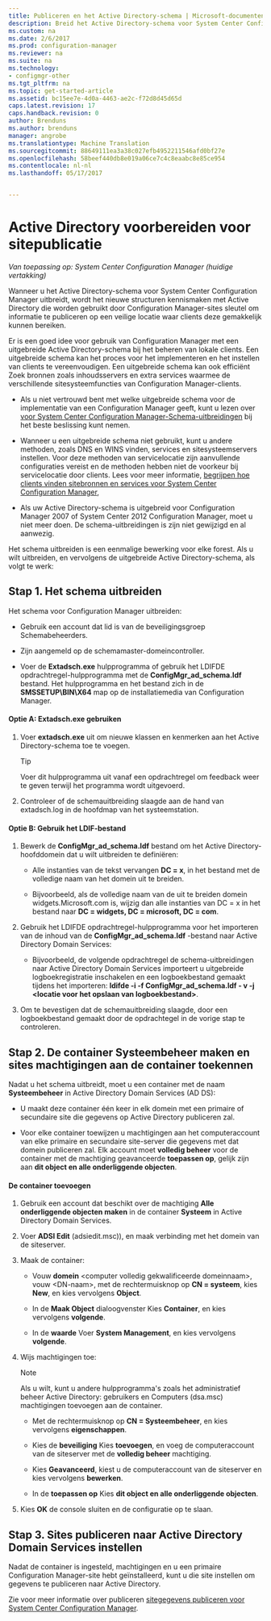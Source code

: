 ```yaml
---
title: Publiceren en het Active Directory-schema | Microsoft-documenten
description: Breid het Active Directory-schema voor System Center Configuration Manager om het proces van implementatie en configuratie van clients te vereenvoudigen.
ms.custom: na
ms.date: 2/6/2017
ms.prod: configuration-manager
ms.reviewer: na
ms.suite: na
ms.technology:
- configmgr-other
ms.tgt_pltfrm: na
ms.topic: get-started-article
ms.assetid: bc15ee7e-4d0a-4463-ae2c-f72d8d45d65d
caps.latest.revision: 17
caps.handback.revision: 0
author: Brenduns
ms.author: brenduns
manager: angrobe
ms.translationtype: Machine Translation
ms.sourcegitcommit: 88649111ea3a38c027efb4952211546afd0bf27e
ms.openlocfilehash: 58beef440db8e019a06ce7c4c8eaabc8e85ce954
ms.contentlocale: nl-nl
ms.lasthandoff: 05/17/2017


---
```

# <a name="prepare-active-directory-for-site-publishing"></a>Active Directory voorbereiden voor sitepublicatie

*Van toepassing op: System Center Configuration Manager (huidige vertakking)*

Wanneer u het Active Directory-schema voor System Center Configuration Manager uitbreidt, wordt het nieuwe structuren kennismaken met Active Directory die worden gebruikt door Configuration Manager-sites sleutel om informatie te publiceren op een veilige locatie waar clients deze gemakkelijk kunnen bereiken.  

Er is een goed idee voor gebruik van Configuration Manager met een uitgebreide Active Directory-schema bij het beheren van lokale clients. Een uitgebreide schema kan het proces voor het implementeren en het instellen van clients te vereenvoudigen. Een uitgebreide schema kan ook efficiënt Zoek bronnen zoals inhoudsservers en extra services waarmee de verschillende sitesysteemfuncties van Configuration Manager-clients.  

-   Als u niet vertrouwd bent met welke uitgebreide schema voor de implementatie van een Configuration Manager geeft, kunt u lezen over [voor System Center Configuration Manager-Schema-uitbreidingen](../../../core/plan-design/network/schema-extensions.md) bij het beste beslissing kunt nemen.  

-   Wanneer u een uitgebreide schema niet gebruikt, kunt u andere methoden, zoals DNS en WINS vinden, services en sitesysteemservers instellen. Voor deze methoden van servicelocatie zijn aanvullende configuraties vereist en de methoden hebben niet de voorkeur bij servicelocatie door clients. Lees voor meer informatie, [begrijpen hoe clients vinden sitebronnen en services voor System Center Configuration Manager](../../../core/plan-design/hierarchy/understand-how-clients-find-site-resources-and-services.md),  

-   Als uw Active Directory-schema is uitgebreid voor Configuration Manager 2007 of System Center 2012 Configuration Manager, moet u niet meer doen. De schema-uitbreidingen is zijn niet gewijzigd en al aanwezig.  

Het schema uitbreiden is een eenmalige bewerking voor elke forest. Als u wilt uitbreiden, en vervolgens de uitgebreide Active Directory-schema, als volgt te werk:  

## <a name="step-1-extend-the-schema"></a>Stap 1. Het schema uitbreiden  
Het schema voor Configuration Manager uitbreiden:  

-   Gebruik een account dat lid is van de beveiligingsgroep Schemabeheerders.  

-   Zijn aangemeld op de schemamaster-domeincontroller.  

-   Voer de **Extadsch.exe** hulpprogramma of gebruik het LDIFDE opdrachtregel-hulpprogramma met de **ConfigMgr_ad_schema.ldf** bestand. Het hulpprogramma en het bestand zich in de **SMSSETUP\BIN\X64** map op de installatiemedia van Configuration Manager.  

#### <a name="option-a-use-extadschexe"></a>Optie A: Extadsch.exe gebruiken  

1.  Voer **extadsch.exe** uit om nieuwe klassen en kenmerken aan het Active Directory-schema toe te voegen.  

    > [!TIP]  
    >  Voer dit hulpprogramma uit vanaf een opdrachtregel om feedback weer te geven terwijl het programma wordt uitgevoerd.  

2.  Controleer of de schemauitbreiding slaagde aan de hand van extadsch.log in de hoofdmap van het systeemstation.  

#### <a name="option-b-use-the-ldif-file"></a>Optie B: Gebruik het LDIF-bestand  

1.  Bewerk de **ConfigMgr_ad_schema.ldf** bestand om het Active Directory-hoofddomein dat u wilt uitbreiden te definiëren:  

    -   Alle instanties van de tekst vervangen **DC = x**, in het bestand met de volledige naam van het domein uit te breiden.  

    -   Bijvoorbeeld, als de volledige naam van de uit te breiden domein widgets.Microsoft.com is, wijzig dan alle instanties van DC = x in het bestand naar **DC = widgets, DC = microsoft, DC = com**.  

2.  Gebruik het LDIFDE opdrachtregel-hulpprogramma voor het importeren van de inhoud van de **ConfigMgr_ad_schema.ldf** -bestand naar Active Directory Domain Services:  

    -   Bijvoorbeeld, de volgende opdrachtregel de schema-uitbreidingen naar Active Directory Domain Services importeert u uitgebreide logboekregistratie inschakelen en een logboekbestand gemaakt tijdens het importeren: **ldifde -i -f ConfigMgr_ad_schema.ldf - v -j &lt;locatie voor het opslaan van logboekbestand\>**.  

3.  Om te bevestigen dat de schemauitbreiding slaagde, door een logboekbestand gemaakt door de opdrachtegel in de vorige stap te controleren.  

## <a name="step-2--create-the-system-management-container-and-grant-sites-permissions-to-the-container"></a>Stap 2.  De container Systeembeheer maken en sites machtigingen aan de container toekennen  
 Nadat u het schema uitbreidt, moet u een container met de naam **Systeembeheer** in Active Directory Domain Services (AD DS):  

-   U maakt deze container één keer in elk domein met een primaire of secundaire site die gegevens op Active Directory publiceren zal.  

-   Voor elke container toewijzen u machtigingen aan het computeraccount van elke primaire en secundaire site-server die gegevens met dat domein publiceren zal. Elk account moet **volledig beheer** voor de container met de machtiging geavanceerde **toepassen op**, gelijk zijn aan **dit object en alle onderliggende objecten**.  

#### <a name="to-add-the-container"></a>De container toevoegen  

1.  Gebruik een account dat beschikt over de machtiging **Alle onderliggende objecten maken** in de container **Systeem** in Active Directory Domain Services.  

2.  Voer **ADSI Edit** (adsiedit.msc)), en maak verbinding met het domein van de siteserver.  

3.  Maak de container:  

    -   Vouw **domein** &lt;computer volledig gekwalificeerde domeinnaam\>, vouw &lt;DN-naam\>, met de rechtermuisknop op **CN = systeem**, kies **New**, en kies vervolgens **Object**.  

    -   In de **Maak Object** dialoogvenster Kies **Container**, en kies vervolgens **volgende**.  

    -   In de **waarde** Voer **System Management**, en kies vervolgens **volgende**.  

4.  Wijs machtigingen toe:  

    > [!NOTE]  
    >  Als u wilt, kunt u andere hulpprogramma's zoals het administratief beheer Active Directory: gebruikers en Computers (dsa.msc) machtigingen toevoegen aan de container.  

    -   Met de rechtermuisknop op **CN = Systeembeheer**, en kies vervolgens **eigenschappen**.  

    -   Kies de **beveiliging** Kies **toevoegen**, en voeg de computeraccount van de siteserver met de **volledig beheer** machtiging.  

    -   Kies **Geavanceerd**, kiest u de computeraccount van de siteserver en kies vervolgens **bewerken**.  

    -   In de **toepassen op** Kies **dit object en alle onderliggende objecten**.  

5.  Kies **OK** de console sluiten en de configuratie op te slaan.  

## <a name="step-3-set-up-sites-to-publish-to-active-directory-domain-services"></a>Stap 3. Sites publiceren naar Active Directory Domain Services instellen  
 Nadat de container is ingesteld, machtigingen en u een primaire Configuration Manager-site hebt geïnstalleerd, kunt u die site instellen om gegevens te publiceren naar Active Directory.  

 Zie voor meer informatie over publiceren [sitegegevens publiceren voor System Center Configuration Manager](../../../core/servers/deploy/configure/publish-site-data.md).  

